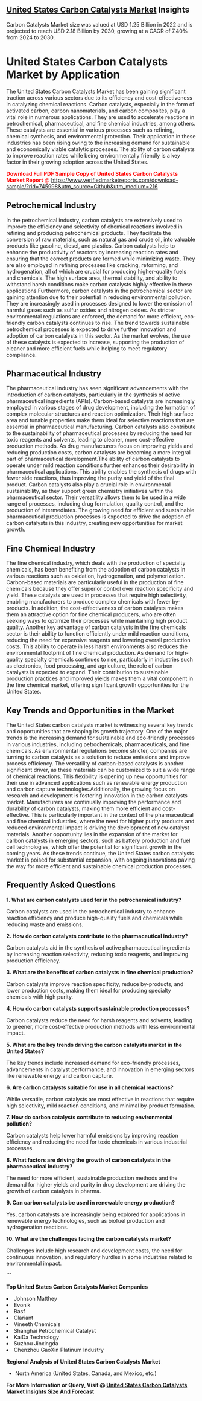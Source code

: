 <h2><a href="https://www.verifiedmarketreports.com/download-sample/?rid=745998&amp;utm_source=Github&amp;utm_medium=216" target="_blank">United States Carbon Catalysts Market</a> Insights</h2><p>Carbon Catalysts Market size was valued at USD 1.25 Billion in 2022 and is projected to reach USD 2.18 Billion by 2030, growing at a CAGR of 7.40% from 2024 to 2030.</p><p><h1>United States Carbon Catalysts Market by Application</h1><p>The United States Carbon Catalysts Market has been gaining significant traction across various sectors due to its efficiency and cost-effectiveness in catalyzing chemical reactions. Carbon catalysts, especially in the form of activated carbon, carbon nanomaterials, and carbon composites, play a vital role in numerous applications. They are used to accelerate reactions in petrochemical, pharmaceutical, and fine chemical industries, among others. These catalysts are essential in various processes such as refining, chemical synthesis, and environmental protection. Their application in these industries has been rising owing to the increasing demand for sustainable and economically viable catalytic processes. The ability of carbon catalysts to improve reaction rates while being environmentally friendly is a key factor in their growing adoption across the United States.<p><span class=""><span style="color: #ff0000;"><strong>Download Full PDF Sample Copy of United States Carbon Catalysts Market Report</strong> @ </span><a href="https://www.verifiedmarketreports.com/download-sample/?rid=745998&amp;utm_source=Github&amp;utm_medium=216" target="_blank">https://www.verifiedmarketreports.com/download-sample/?rid=745998&amp;utm_source=Github&amp;utm_medium=216</a></span></p></p><h2>Petrochemical Industry</h2><p>In the petrochemical industry, carbon catalysts are extensively used to improve the efficiency and selectivity of chemical reactions involved in refining and producing petrochemical products. They facilitate the conversion of raw materials, such as natural gas and crude oil, into valuable products like gasoline, diesel, and plastics. Carbon catalysts help to enhance the productivity of reactors by increasing reaction rates and ensuring that the correct products are formed while minimizing waste. They are also employed in refining processes like cracking, reforming, and hydrogenation, all of which are crucial for producing higher-quality fuels and chemicals. The high surface area, thermal stability, and ability to withstand harsh conditions make carbon catalysts highly effective in these applications.Furthermore, carbon catalysts in the petrochemical sector are gaining attention due to their potential in reducing environmental pollution. They are increasingly used in processes designed to lower the emission of harmful gases such as sulfur oxides and nitrogen oxides. As stricter environmental regulations are enforced, the demand for more efficient, eco-friendly carbon catalysts continues to rise. The trend towards sustainable petrochemical processes is expected to drive further innovation and adoption of carbon catalysts in this sector. As the market evolves, the use of these catalysts is expected to increase, supporting the production of cleaner and more efficient fuels while helping to meet regulatory compliance.<h2>Pharmaceutical Industry</h2><p>The pharmaceutical industry has seen significant advancements with the introduction of carbon catalysts, particularly in the synthesis of active pharmaceutical ingredients (APIs). Carbon-based catalysts are increasingly employed in various stages of drug development, including the formation of complex molecular structures and reaction optimization. Their high surface area and tunable properties make them ideal for selective reactions that are essential in pharmaceutical manufacturing. Carbon catalysts also contribute to the sustainability of pharmaceutical processes by reducing the need for toxic reagents and solvents, leading to cleaner, more cost-effective production methods. As drug manufacturers focus on improving yields and reducing production costs, carbon catalysts are becoming a more integral part of pharmaceutical development.The ability of carbon catalysts to operate under mild reaction conditions further enhances their desirability in pharmaceutical applications. This ability enables the synthesis of drugs with fewer side reactions, thus improving the purity and yield of the final product. Carbon catalysts also play a crucial role in environmental sustainability, as they support green chemistry initiatives within the pharmaceutical sector. Their versatility allows them to be used in a wide range of processes, including drug formulation, quality control, and the production of intermediates. The growing need for efficient and sustainable pharmaceutical production processes is expected to drive the adoption of carbon catalysts in this industry, creating new opportunities for market growth.<h2>Fine Chemical Industry</h2><p>The fine chemical industry, which deals with the production of specialty chemicals, has been benefiting from the adoption of carbon catalysts in various reactions such as oxidation, hydrogenation, and polymerization. Carbon-based materials are particularly useful in the production of fine chemicals because they offer superior control over reaction specificity and yield. These catalysts are used in processes that require high selectivity, enabling manufacturers to produce complex chemicals with fewer by-products. In addition, the cost-effectiveness of carbon catalysts makes them an attractive option for fine chemical producers, who are often seeking ways to optimize their processes while maintaining high product quality. Another key advantage of carbon catalysts in the fine chemicals sector is their ability to function efficiently under mild reaction conditions, reducing the need for expensive reagents and lowering overall production costs. This ability to operate in less harsh environments also reduces the environmental footprint of fine chemical production. As demand for high-quality specialty chemicals continues to rise, particularly in industries such as electronics, food processing, and agriculture, the role of carbon catalysts is expected to expand. Their contribution to sustainable production practices and improved yields makes them a vital component in the fine chemical market, offering significant growth opportunities for the United States.<h2>Key Trends and Opportunities in the Market</h2><p>The United States carbon catalysts market is witnessing several key trends and opportunities that are shaping its growth trajectory. One of the major trends is the increasing demand for sustainable and eco-friendly processes in various industries, including petrochemicals, pharmaceuticals, and fine chemicals. As environmental regulations become stricter, companies are turning to carbon catalysts as a solution to reduce emissions and improve process efficiency. The versatility of carbon-based catalysts is another significant driver, as these materials can be customized to suit a wide range of chemical reactions. This flexibility is opening up new opportunities for their use in advanced applications such as renewable energy production and carbon capture technologies.Additionally, the growing focus on research and development is fostering innovation in the carbon catalysts market. Manufacturers are continually improving the performance and durability of carbon catalysts, making them more efficient and cost-effective. This is particularly important in the context of the pharmaceutical and fine chemical industries, where the need for higher purity products and reduced environmental impact is driving the development of new catalyst materials. Another opportunity lies in the expansion of the market for carbon catalysts in emerging sectors, such as battery production and fuel cell technologies, which offer the potential for significant growth in the coming years. As these trends continue, the United States carbon catalysts market is poised for substantial expansion, with ongoing innovations paving the way for more efficient and sustainable chemical production processes.<h2>Frequently Asked Questions</h2><p><b>1. What are carbon catalysts used for in the petrochemical industry?</b></p><p>Carbon catalysts are used in the petrochemical industry to enhance reaction efficiency and produce high-quality fuels and chemicals while reducing waste and emissions.</p><p><b>2. How do carbon catalysts contribute to the pharmaceutical industry?</b></p><p>Carbon catalysts aid in the synthesis of active pharmaceutical ingredients by increasing reaction selectivity, reducing toxic reagents, and improving production efficiency.</p><p><b>3. What are the benefits of carbon catalysts in fine chemical production?</b></p><p>Carbon catalysts improve reaction specificity, reduce by-products, and lower production costs, making them ideal for producing specialty chemicals with high purity.</p><p><b>4. How do carbon catalysts support sustainable production processes?</b></p><p>Carbon catalysts reduce the need for harsh reagents and solvents, leading to greener, more cost-effective production methods with less environmental impact.</p><p><b>5. What are the key trends driving the carbon catalysts market in the United States?</b></p><p>The key trends include increased demand for eco-friendly processes, advancements in catalyst performance, and innovation in emerging sectors like renewable energy and carbon capture.</p><p><b>6. Are carbon catalysts suitable for use in all chemical reactions?</b></p><p>While versatile, carbon catalysts are most effective in reactions that require high selectivity, mild reaction conditions, and minimal by-product formation.</p><p><b>7. How do carbon catalysts contribute to reducing environmental pollution?</b></p><p>Carbon catalysts help lower harmful emissions by improving reaction efficiency and reducing the need for toxic chemicals in various industrial processes.</p><p><b>8. What factors are driving the growth of carbon catalysts in the pharmaceutical industry?</b></p><p>The need for more efficient, sustainable production methods and the demand for higher yields and purity in drug development are driving the growth of carbon catalysts in pharma.</p><p><b>9. Can carbon catalysts be used in renewable energy production?</b></p><p>Yes, carbon catalysts are increasingly being explored for applications in renewable energy technologies, such as biofuel production and hydrogenation reactions.</p><p><b>10. What are the challenges facing the carbon catalysts market?</b></p><p>Challenges include high research and development costs, the need for continuous innovation, and regulatory hurdles in some industries related to environmental impact.</p>```</p><p><strong>Top United States Carbon Catalysts Market Companies</strong></p><div data-test-id=""><p><li>Johnson Matthey</li><li> Evonik</li><li> Basf</li><li> Clariant</li><li> Vineeth Chemicals</li><li> Shanghai Petrochemical Catalyst</li><li> KaiDa Technology</li><li> Suzhou Jinxingda</li><li> Chenzhou GaoXin Platinum Industry</li></p><div><strong>Regional Analysis of&nbsp;United States Carbon Catalysts Market</strong></div><ul><li dir="ltr"><p dir="ltr">North America&nbsp;(United States, Canada, and Mexico, etc.)</p></li></ul><p><strong>For More Information or Query, Visit @&nbsp;</strong><strong><a href="https://www.verifiedmarketreports.com/product/carbon-catalysts-market/?utm_source=Github&amp;utm_medium=216" target="_blank">United States Carbon Catalysts Market Insights Size And Forecast</a></strong></p></div>
